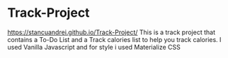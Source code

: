 # Track-Project
https://stancuandrei.github.io/Track-Project/
This is a track project that contains a To-Do List and a Track calories list to help you track calories. I used Vanilla Javascript and for style i used Materialize CSS
